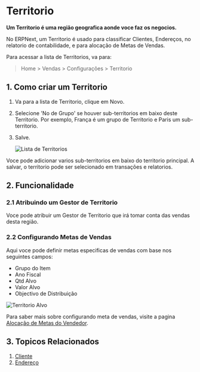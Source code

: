 <!-- add-breadcrumbs -->
# Territorio

**Um Territorio é uma região geografica aonde voce faz os negocios.**

No ERPNext, um Territorio é usado para classificar Clientes, Endereços, no relatorio de contabilidade, e para alocação de Metas de Vendas.

Para acessar a lista de Territorios, va para:
> Home > Vendas > Configurações > Territorio

## 1. Como criar um Territorio
1. Va para a lista de Territorio, clique em Novo.
1. Selecione 'No de Grupo' se houver sub-territorios em baixo deste Territorio. Por exemplo, França é um grupo de Territorio e Paris um sub-territorio.
1. Salve.

    ![Lista de Territorios](/docs/assets/img/selling/territory-list.png)

Voce pode adicionar varios sub-territorios em baixo do territorio principal. A salvar, o territorio pode ser selecionado em transações e relatorios.

## 2. Funcionalidade

### 2.1 Atribuindo um Gestor de Territorio
Voce pode atribuir um Gestor de Territorio que irá tomar conta das vendas desta região. 

### 2.2 Configurando Metas de Vendas
Aqui voce pode definir metas especificas de vendas com base nos seguintes campos:

* Grupo do Item
* Ano Fiscal
* Qtd Alvo
* Valor Alvo
* Objectivo de Distribuição

![Territorio Alvo](/docs/assets/img/selling/territory-target.png)

Para saber mais sobre configurando meta de vendas, visite a pagina [Alocação de Metas do Vendedor](/docs/user/manual/pt/vendas/alocacao-metas-vendedores).

## 3. Topicos Relacionados
1. [Cliente](/docs/user/manual/pt/CRM/cliente)
1. [Endereço](/docs/user/manual/pt/CRM/endereço)
